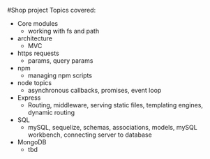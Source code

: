 #Shop project
Topics covered:
- Core modules
    - working with fs and path
- architecture
    - MVC
- https requests
    - params, query params
- npm
    - managing npm scripts
- node topics
    - asynchronous callbacks, promises, event loop
- Express
    - Routing, middleware, serving static files, templating engines, dynamic routing
- SQL
    - mySQL, sequelize, schemas, associations, models, mySQL workbench, connecting server to database
- MongoDB
    - tbd